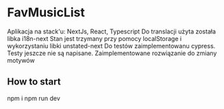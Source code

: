 # FavMusicList

Aplikacja na stack'u: NextJs, React, Typescript
Do translacji użyta została libka i18n-next
Stan jest trzymany przy pomocy localStorage i wykorzystaniu libki unstated-next
Do testów zaimplementowanu cypress. Testy jeszcze nie są napisane.
Zaimplementowane rozwiązanie do zmiany motywów


## How to start
npm i
npm run dev
